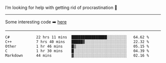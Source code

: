 I’m looking for help with getting rid of procrastination 🤔

-----

Some interesting code :arrow_right: [here](https://github.com/zhen8838/playground)

-----

<!--START_SECTION:waka-->

```txt
C#            22 hrs 11 mins  ████████████████░░░░░░░░░   64.62 %
C++           7 hrs 40 mins   █████▓░░░░░░░░░░░░░░░░░░░   22.32 %
Other         1 hr 46 mins    █▒░░░░░░░░░░░░░░░░░░░░░░░   05.15 %
C             1 hr 30 mins    █░░░░░░░░░░░░░░░░░░░░░░░░   04.39 %
Markdown      44 mins         ▓░░░░░░░░░░░░░░░░░░░░░░░░   02.16 %
```

<!--END_SECTION:waka-->

<!--
**zhen8838/zhen8838** is a ✨ _special_ ✨ repository because its `README.md` (this file) appears on your GitHub profile.

Here are some ideas to get you started:

- 🔭 I’m currently working on ...
- 🌱 I’m currently learning ...
- 👯 I’m looking to collaborate on ...
 ...
- 💬 Ask me about ...
- 📫 How to reach me: ...
- 😄 Pronouns: ...
- ⚡ Fun fact: ...
-->

